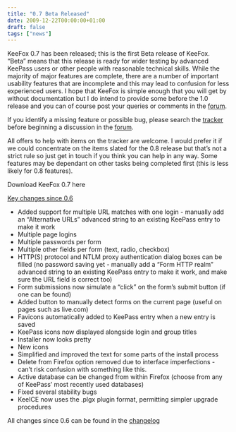 ```yaml
---
title: "0.7 Beta Released"
date: 2009-12-22T00:00:00+01:00
draft: false
tags: ["news"]
---
```


<p>KeeFox  0.7 has been released; this is the first Beta release of KeeFox. “Beta”  means that this release is ready for wider testing by advanced KeePass  users or other people with reasonable technical skills. While the  majority of major features are complete, there are a number of important  usability features that are incomplete and this may lead to confusion  for less experienced users. I hope that KeeFox is simple enough that you  will get by without documentation but I do intend to provide some  before the 1.0 release and you can of course post your queries or  comments in the <a href="https://sourceforge.net/apps/phpbb/keefox/viewforum.php?f=1" target="_blank">forum</a>.
</p>
<p>If you identify a missing feature or possible bug, please search the <a href="http://sourceforge.net/apps/trac/keefox/report/1" target="_blank">tracker</a> before beginning a discussion in the <a href="https://sourceforge.net/apps/phpbb/keefox/viewforum.php?f=1" target="_blank">forum</a>.
</p>
<p>All offers to help with items on the tracker are welcome. I would  prefer it if we could concentrate on the items slated for the 0.8  release but that’s not a strict rule so just get in touch if you think  you can help in any way. Some features may be dependant on other tasks  being completed first (this is less likely for 0.8 features).
</p>
<p>Download KeeFox 0.7 here
</p>
<p><span style="text-decoration: underline;">Key changes since 0.6</span></p><ul><li>Added support for multiple URL matches with one login - manually add  an “Alternative URLs” advanced string to an existing KeePass entry to  make it work</li><li>Multiple page logins</li><li>Multiple passwords per form</li><li>Multiple other fields per form (text, radio, checkbox)</li><li>HTTP(S) protocol and NTLM proxy authentication dialog boxes can be  filled (no password saving yet - manually add a “Form HTTP realm”  advanced string to an existing KeePass entry to make it work, and make  sure the URL field is correct too)</li><li>Form submissions now simulate a “click” on the form’s submit button (if one can be found)</li><li>Added button to manually detect forms on the current page (useful on pages such as live.com)</li><li>Favicons automatically added to KeePass entry when a new entry is saved</li><li>KeePass icons now displayed alongside login and group titles</li><li>Installer now looks pretty</li><li>New icons</li><li>Simplified and improved the text for some parts of the install process</li><li>Delete from Firefox option removed due to interface imperfections - can’t risk confusion with something like this.</li><li>Active database can be changed from within Firefox (choose from any of KeePass’ most recently used databases)</li><li>Fixed several stability bugs</li><li>KeeICE now uses the .plgx plugin format, permitting simpler upgrade procedures</li></ul><p>All changes since 0.6 can be found in the <a href="http://keefox.svn.sourceforge.net/viewvc/keefox/tags/0.7/Firefox%20addon/CHANGELOG.txt" target="_blank">changelog</a></p>
